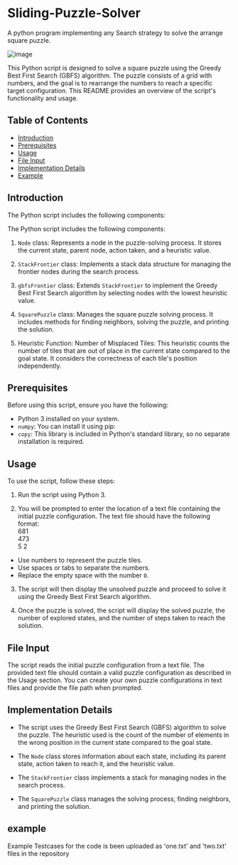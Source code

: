 # Sliding-Puzzle-Solver

A python program implementing any Search strategy to solve the arrange square puzzle.

![image](https://miro.medium.com/v2/resize:fit:1400/1*W7jg4GmEjGBypd9WPktasQ.gif)

This Python script is designed to solve a square puzzle using the Greedy Best First Search (GBFS) algorithm. The puzzle consists of a grid with numbers, and the goal is to rearrange the numbers to reach a specific target configuration. This README provides an overview of the script's functionality and usage.


## Table of Contents

- [Introduction](#introduction)
- [Prerequisites](#prerequisites)
- [Usage](#usage)
- [File Input](#file-input)
- [Implementation Details](#implementation-details)
- [Example](#example)

## Introduction

The Python script includes the following components:

The Python script includes the following components:

1. `Node` class: Represents a node in the puzzle-solving process. It stores the current state, parent node, action taken, and a heuristic value.

2. `StackFrontier` class: Implements a stack data structure for managing the frontier nodes during the search process.

3. `gbfsFrontier` class: Extends `StackFrontier` to implement the Greedy Best First Search algorithm by selecting nodes with the lowest heuristic value.

4. `SquarePuzzle` class: Manages the square puzzle solving process. It includes methods for finding neighbors, solving the puzzle, and printing the solution.
5. Heuristic Function:
Number of Misplaced Tiles: This heuristic counts the number of tiles that are out of place in the current state compared to the goal state.
It considers the correctness of each tile's position independently.


## Prerequisites

Before using this script, ensure you have the following:

- Python 3 installed on your system.
- `numpy`: You can install it using pip:
- `copy`: This library is included in Python's standard library, so no separate installation is required.

## Usage

To use the script, follow these steps:

1. Run the script using Python 3.

2. You will be prompted to enter the location of a text file containing the initial puzzle configuration. The text file     should have the following format:  
681  
473  
5 2
  - Use numbers to represent the puzzle tiles.
  - Use spaces or tabs to separate the numbers.
  - Replace the empty space with the number `0`.

3. The script will then display the unsolved puzzle and proceed to solve it using the Greedy Best First Search algorithm.

4. Once the puzzle is solved, the script will display the solved puzzle, the number of explored states, and the number of steps taken to reach the solution. 

## File Input

The script reads the initial puzzle configuration from a text file. The provided text file should contain a valid puzzle configuration as described in the Usage section. You can create your own puzzle configurations in text files and provide the file path when prompted.

## Implementation Details

- The script uses the Greedy Best First Search (GBFS) algorithm to solve the puzzle. The heuristic used is the count of the number of elements in the wrong position in the current state compared to the goal state.

- The `Node` class stores information about each state, including its parent state, action taken to reach it, and the heuristic value.

- The `StackFrontier` class implements a stack for managing nodes in the search process.

- The `SquarePuzzle` class manages the solving process, finding neighbors, and printing the solution.


## example
Example Testcases for the code is been uploaded as 'one.txt' and 'two.txt' files in the repository
